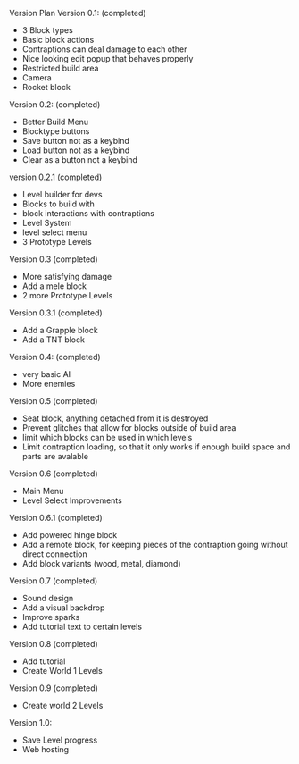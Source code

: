 Version Plan
Version 0.1: (completed)
- 3 Block types
- Basic block actions
- Contraptions can deal damage to each other
- Nice looking edit popup that behaves properly
- Restricted build area
- Camera
- Rocket block

Version 0.2: (completed)
- Better Build Menu
- Blocktype buttons
- Save button not as a keybind
- Load button not as a keybind
- Clear as a button not a keybind

version 0.2.1 (completed)
- Level builder for devs
- Blocks to build with
- block interactions with contraptions
- Level System
- level select menu
- 3 Prototype Levels

Version 0.3 (completed)
- More satisfying damage
- Add a mele block
- 2 more Prototype Levels

Version 0.3.1 (completed)
- Add a Grapple block
- Add a TNT block 

Version 0.4: (completed)
- very basic AI 
- More enemies

Version 0.5 (completed)
- Seat block, anything detached from it is destroyed
- Prevent glitches that allow for blocks outside of build area
- limit which blocks can be used in which levels
- Limit contraption loading, so that it only works if enough build space and parts are avalable

Version 0.6 (completed)
- Main Menu
- Level Select Improvements

Version 0.6.1 (completed)
- Add powered hinge block
- Add a remote block, for keeping pieces of the contraption going without direct connection
- Add block variants (wood, metal, diamond)

Version 0.7 (completed)
- Sound design
- Add a visual backdrop
- Improve sparks
- Add tutorial text to certain levels

Version 0.8 (completed)
- Add tutorial
- Create World 1 Levels

Version 0.9 (completed)
- Create world 2 Levels

Version 1.0:
- Save Level progress
- Web hosting
